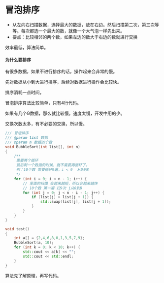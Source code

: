 # 冒泡排序

- 从左向右扫描数据，选择最大的数据，放在右边。然后扫描第二次，第三次等等。每次都选一个最大的数，就像一个大气泡一样先出来。
- 要点：比较相邻的两个数，如果左边的数大于右边的数就进行交换

效率最低，算法简单。

#### 为什么要排序

有很多数据，如果不进行排序的话，操作起来会非常的慢。 

先对数据从小到大进行排序，后续对数据进行操作会比较快。

排序消耗一点时间，



冒泡排序算法比较简单，只有4行代码。 

如果有几个G数据，那么就比较慢。速度太慢，开发中用的少。

交换次数太多，有不必要的交换，所以慢。

```c++
/// 冒泡排序
/// @param list 数据
/// @param n 数据的个数
void BubbleSort(int list[], int n)
{
    /**
     需要两个循环
     最后剩一个数据的时候，就不需要再循环了。
     例：10个数 需要循环9遍，i < 9  从0到8
     */
    for (int i = 0; i < n - 1; i++) {
        // 里面的扫描 会越来越短，所以会越来越快
        // 10个数 第一遍 扫9次 j从0到8
        for (int j = 0; j < n - i - 1; j++) {
            if (list[j] > list[j + 1]) {
                std::swap(list[j], list[j + 1]);
            }
        }
    }
}
```

```c++
void test()
{
    int a[] = {2,4,6,8,0,1,3,5,7,9};
    BubbleSort(a, 10);
    for (int k = 0; k < 10; k++) {
        std::cout << a[k] << "";
        std::cout << std::endl;
    }
}
```



算法先了解原理，再写代码。

